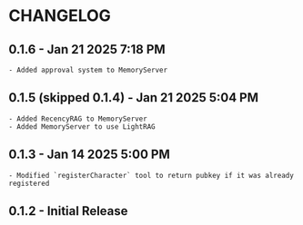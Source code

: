 # CHANGELOG


## 0.1.6 - Jan 21 2025 7:18 PM 
    - Added approval system to MemoryServer

## 0.1.5 (skipped 0.1.4) - Jan 21 2025 5:04 PM
    
    - Added RecencyRAG to MemoryServer
    - Added MemoryServer to use LightRAG

## 0.1.3 - Jan 14 2025 5:00 PM

    - Modified `registerCharacter` tool to return pubkey if it was already registered

## 0.1.2 - Initial Release
